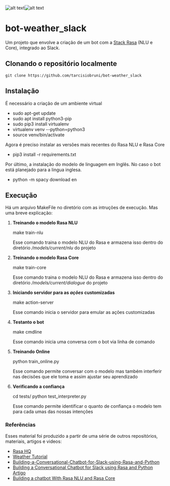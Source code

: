  ![alt text][rasa]![alt text][slack]
# bot-weather_slack
Um projeto que envolve a criação de um bot com a [Stack Rasa](http://rasa.com/) (NLU e Core), integrado ao Slack.



[rasa]: https://i.stack.imgur.com/aSSBC.png "Rasa Stack"
[slack]: https://d2slcw3kip6qmk.cloudfront.net/marketing/pages/chart/slack/icon.png "Slack"

## Clonando o repositório localmente
    git clone https://github.com/tarcisiobruni/bot-weather_slack

## Instalação

É necessário a criação de um ambiente virtual
- sudo apt-get update
- sudo apt install python3-pip
- sudo pip3 install virtualenv
- virtualenv venv --python=python3
- source venv/bin/activate

Agora é preciso instalar as versões mais recentes do Rasa NLU e Rasa Core
- pip3 install -r requirements.txt

Por último, a instalação do modelo de linguagem em Inglês. No caso o bot está planejado para a lingua inglesa.
- python -m spacy download en

## Execução
Há um arquivo MakeFile no diretório com as intruções de execução. Mas uma breve explicação:
1) **Treinando o modelo Rasa NLU**

    make train-nlu
    
    Esse comando traina o modelo NLU do Rasa e armazena isso dentro do diretório */models/current/nlu* do projeto

2) **Treinando o modelo Rasa Core**

    make train-core
    
    Esse comando traina o modelo NLU do Rasa e armazena isso dentro do diretório */models/current/dialogue* do projeto

3) **Iniciando servidor para as *ações* customizadas**

    make action-server
    
    Esse comando inicia o servidor para emular as ações customizadas

4) **Testanto o bot**

    make cmdline
    
    Esse comando inicia uma conversa com o bot via linha de comando

5) **Treinando Online**

    python train_online.py
    
    Esse comando permite conversar com o modelo mas também interferir nas decisões que ele toma e assim ajustar seu aprendizado

6) **Verificando a confiança**

    cd tests/
    python test_interpreter.py
    
    Esse comando permite identificar o quanto de confiança o modelo tem para cada umas das nossas intenções

### Referências
Esses material foi produzido a partir de uma série de outros repositórios, materiais, artigos e videos:

- [Rasa HQ](https://github.com/RasaHQ/rasa) 
- [Weather Tutorial](https://github.com/JustinaPetr/Weatherbot_Tutorial)
- [Building-a-Conversational-Chatbot-for-Slack-using-Rasa-and-Python](https://github.com/parulnith/Building-a-Conversational-Chatbot-for-Slack-using-Rasa-and-Python)
- [Building a Conversational Chatbot for Slack using Rasa and Python Artigo](https://towardsdatascience.com/building-a-conversational-chatbot-for-slack-using-rasa-and-python-part-1-bca5cc75d32f)
- [Building a chatbot With Rasa NLU and Rasa Core](https://www.youtube.com/watch?v=xu6D_vLP5vY)
 
